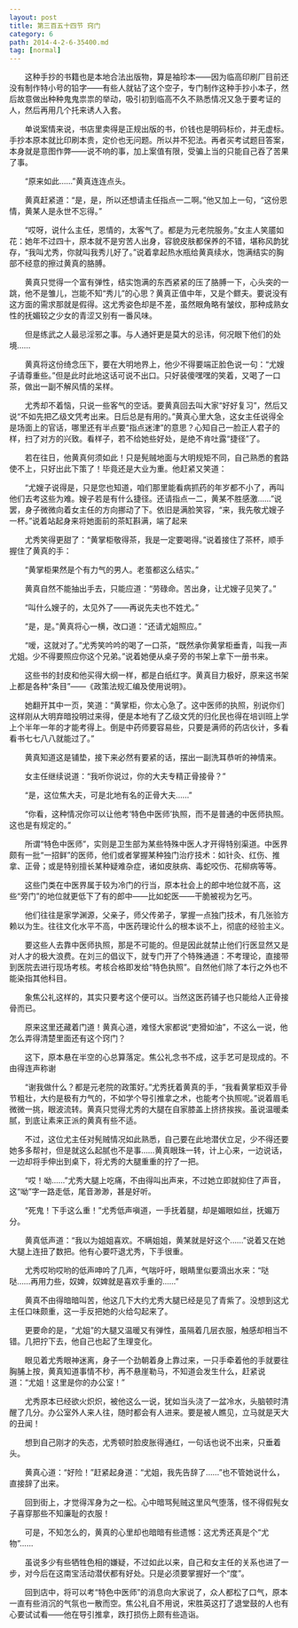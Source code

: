 ```yaml
---
layout: post
title: 第三百五十四节 窍门
category: 6
path: 2014-4-2-6-35400.md
tag: [normal]
---
```


　　这种手抄的书籍也是本地合法出版物，算是袖珍本——因为临高印刷厂目前还没有制作特小号的铅字——有些人就钻了这个空子，专门制作这种手抄小本子，然后故意做出种种鬼鬼祟祟的举动，吸引初到临高不久不熟悉情况又急于要考证的人，然后再用几个托来诱人入套。

　　单说案情来说，书店里卖得是正规出版的书，价钱也是明码标价，并无虚标。手抄本原本就比印刷本贵，定价也无问题。所以并不犯法。再者买考试题目答案，本身就是意图作弊——说不响的事，加上案值有限，受骗上当的只能自己吞了苦果了事。

　　“原来如此……”黄真连连点头。

　　黄真赶紧道：“是，是，所以还想请主任指点一二啊。”他又加上一句，“这份恩情，黄某人是永世不忘得。”

　　“哎呀，说什么主任，恩情的，太客气了。都是为元老院服务。”女主人笑靥如花：她年不过四十，原本就不是穷苦人出身，容貌皮肤都保养的不错，堪称风韵犹存，“我叫尤秀，你就叫我秀儿好了。”说着拿起热水瓶给黄真续水，饱满结实的胸部不经意的擦过黄真的胳膊。

　　黄真只觉得一个富有弹性，结实饱满的东西紧紧的压了胳膊一下，心头突的一跳，他不是雏儿，岂能不知“秀儿”的心思？黄真正值中年，又是个鳏夫。要说没有这方面的需求那就是假得。这尤秀姿色却是不差，虽然眼角略有皱纹，那种成熟女性的抚媚较之少女的青涩又别有一番风味。

　　但是练武之人最忌淫邪之事。与人通奸更是莫大的忌讳，何况眼下他们的处境……

　　黄真将这份绮念压下，要在大明地界上，他少不得要端正脸色说一句：“尤嫂子请尊重些。”但是此时此地这话可说不出口。只好装傻嘿嘿的笑着，又喝了一口茶，做出一副不解风情的呆样。

　　尤秀却不着恼，只说一些客气的空话。要黄真回去叫大家“好好复习”，然后又说“不如先把乙级文凭考出来。日后总是有用的。”黄真心里大急，这女主任说得全是场面上的官话，哪里还有半点要“指点迷津”的意思？心知自己一脸正人君子的样，扫了对方的兴致。看样子，若不给她些好处，是绝不肯吐露“捷径”了。

　　若在往日，他黄真何须如此！只是髡贼地面与大明规矩不同，自己熟悉的套路使不上，只好出此下策了！毕竟还是大业为重。他赶紧又笑道：

　　“尤嫂子说得是，只是您也知道，咱们那里能看病抓药的年岁都不小了，再叫他们去考这些为难。嫂子若是有什么捷径。还请指点一二，黄某不胜感激……”说罢，身子微微向着女主任的方向挪动了下。依旧是满脸笑容，“来，我先敬尤嫂子一杯。”说着站起身来将她面前的茶缸斟满，端了起来

　　尤秀笑得更甜了：“黄掌柜敬得茶，我是一定要喝得。”说着接住了茶杯，顺手握住了黄真的手：

　　“黄掌柜果然是个有力气的男人。老茧都这么结实。”

　　黄真自然不能抽出手去，只能应道：“劳碌命。苦出身，让尤嫂子见笑了。”

　　“叫什么嫂子的，太见外了——再说先夫也不姓尤。”

　　“是，是。”黄真将心一横，改口道：“还请尤姐照应。”

　　“嗳，这就对了。”尤秀笑吟吟的喝了一口茶，“既然承你黄掌柜垂青，叫我一声尤姐。少不得要照应你这个兄弟。”说着她便从桌子旁的书架上拿下一册书来。

　　这些书的封皮和他买得大纲一样，都是白纸红字。黄真目力极好，原来这书架上都是各种“条目”——《政策法规汇编及使用说明》。

　　她翻开其中一页，笑道：“黄掌柜，你太心急了。这中医师的执照，别说你们这样刚从大明弃暗投明过来得，便是本地有了乙级文凭的归化民也得在培训班上学上个半年一年的才能考得上。倒是中药师要容易些，只要是满师的药店伙计，多看看书七七八八就能过了。”

　　黄真知道这是铺垫，接下来必然有要紧的话，摆出一副洗耳恭听的神情来。

　　女主任继续说道：“我听你说过，你的大夫专精正骨接骨？”

　　“是，这位焦大夫，可是北地有名的正骨大夫……”

　　“你看，这种情况你可以让他考‘特色中医师’执照，而不是普通的中医师执照。这也是有规定的。”

　　所谓“特色中医师”，实则是卫生部为某些特殊中医人才开得特别渠道。中医界颇有一批“一招鲜”的医师，他们或者掌握某种独门治疗技术：如针灸、红伤、推拿、正骨；或是特别擅长某种疑难杂症，诸如皮肤病、毒蛇咬伤、花柳病等等。

　　这些门类在中医界属于较为冷门的行当，原本社会上的郎中地位就不高，这些“旁门”的地位就更低下了有的郎中——比如蛇医——干脆被视为乞丐。

　　他们往往是家学渊源，父亲子，师父传弟子，掌握一点独门技术，有几张验方赖以为生。往往文化水平不高，中医药理论什么的根本谈不上，彻底的经验主义。

　　要这些人去靠中医师执照，那是不可能的。但是因此就禁止他们行医显然又是对人才的极大浪费。在刘三的倡议下，就专门开了个特殊通道：不考理论，直接带到医院去进行现场考核。考核合格即发给“特色执照”。自然他们除了本行之外也不能染指其他科目。

　　象焦公礼这样的，其实只要考这个便可以。当然这医药铺子也只能给人正骨接骨而已。

　　原来这里还藏着门道！黄真心道，难怪大家都说“吏猾如油”，不这么一说，他怎么弄得清楚里面还有这个窍门？

　　这下，原本悬在半空的心总算落定。焦公礼念书不成，这手艺可是现成的。不由得连声称谢

　　“谢我做什么？都是元老院的政策好。”尤秀抚着黄真的手，“我看黄掌柜双手骨节粗壮，大约是极有力气的，不如学个导引推拿之术，也能考个执照呢。”说着眉毛微微一挑，眼波流转。黄真只觉得尤秀的大腿在自家膝盖上挤挤挨挨。虽说温暖柔腻，到底让素来正派的黄真有些不适。

　　不过，这位尤主任对髡贼情况如此熟悉，自己要在此地潜伏立足，少不得还要她多多帮衬，但是就这么起腻也不是事……黄真眼珠一转，计上心来，一边说话，一边却将手伸出到桌下，将尤秀的大腿重重的拧了一把。

　　“哎！呦……”尤秀大腿上吃痛，不由得叫出声来，不过她立即就抑住了声音，这“呦”字一路走低，尾音渺渺，甚是好听。

　　“死鬼！下手这么重！”尤秀低声嗔道，一手抚着腿，却是媚眼如丝，抚媚万分。

　　黄真低声道：“我以为姐姐喜欢。不瞒姐姐，黄某就是好这个……”说着又在她大腿上连扭了数把。他有心要吓退尤秀，下手很重。

　　尤秀哎哟哎哟的低声呻吟了几声，气喘吁吁，眼睛里似要滴出水来：“哒哒……再用力些，奴婢，奴婢就是喜欢手重的……”

　　黄真不由得暗暗叫苦，他这几下大约尤秀大腿已经是见了青紫了。没想到这尤主任口味颇重，这一手反把她的火给勾起来了。

　　更要命的是，“尤姐”的大腿又温暖又有弹性，虽隔着几层衣服，触感却相当不错。几把拧下去，他自己也起了生理变化。

　　眼见着尤秀眼神迷离，身子一个劲朝着身上靠过来，一只手牵着他的手就要往胸脯上按，黄真知道事情不秒，再不悬崖勒马，不知道会发生什么，赶紧说道：“尤姐！这里是你的办公室！”

　　尤秀原本已经欲火炽炽，被他这么一说，犹如当头浇了一盆冷水，头脑顿时清醒了几分。办公室外人来人往，随时都会有人进来。要是被人瞧见，立马就是天大的丑闻！

　　想到自己刚才的失态，尤秀顿时脸皮胀得通红，一句话也说不出来，只垂着头。

　　黄真心道：“好险！”赶紧起身道：“尤姐，我先告辞了……”也不管她说什么，直接辞了出来。

　　回到街上，才觉得浑身为之一松。心中暗骂髡贼这里风气堕落，怪不得假髡女子喜穿那些不知廉耻的衣服！

　　可是，不知怎么的，黄真的心里却也暗暗有些遗憾：这尤秀还真是个“尤物”……

　　虽说多少有些牺牲色相的嫌疑，不过如此以来，自己和女主任的关系也进了一步，对今后在这南宝活动潜伏都有好处。只是必须要掌握好一个“度”。

　　回到店中，将可以考“特色中医师”的消息向大家说了，众人都松了口气，原本一直有些消沉的气氛也一散而空。焦公礼自不用说，宋胜英这打了退堂鼓的人也有心要试试看——他在导引推拿，跌打损伤上颇有些造诣。
